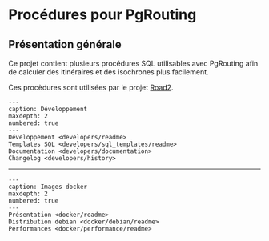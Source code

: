 # Procédures pour PgRouting

## Présentation générale 

Ce projet contient plusieurs procédures SQL utilisables avec PgRouting afin de calculer des itinéraires et des isochrones plus facilement.

Ces procèdures sont utilisées par le projet [Road2](https://github.com/IGNF/road2).


```{toctree}
---
caption: Développement
maxdepth: 2
numbered: true
---
Développement <developers/readme>
Templates SQL <developers/sql_templates/readme>
Documentation <developers/documentation>
Changelog <developers/history>
```

----

```{toctree}
---
caption: Images docker
maxdepth: 2
numbered: true
---
Présentation <docker/readme>
Distribution debian <docker/debian/readme>
Performances <docker/performance/readme>
```
